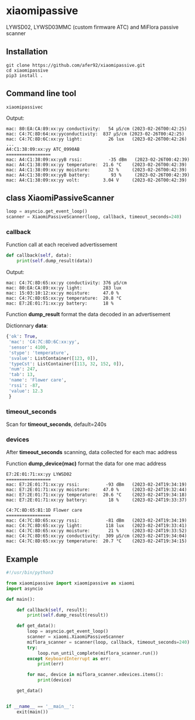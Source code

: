 # xiaomipassive
LYWSD02, LYWSD03MMC (custom firmware ATC) and MiFlora passive scanner
## Installation
```
git clone https://github.com/afer92/xiaomipassive.git
cd xiaomipassive
pip3 install .
```
## Command line tool
```
xiaomipassivec
```
Output:
```
mac: 80:EA:CA:89:xx:yy conductivity:   54 µS/cm (2023-02-26T00:42:25)
mac: C4:7C:8D:64:xx:yyconductivity:  837 µS/cm (2023-02-26T00:42:25)
mac: C4:7C:8D:6C:xx:yy light:          26 lux   (2023-02-26T00:42:26)
...
A4:C1:38:09:xx:yy ATC_0990AB
=================
mac: A4:C1:38:09:xx:yyB rssi:          -35 dBm   (2023-02-26T00:42:39)
mac: A4:C1:38:09:xx:yy temperature:  21.6 °C    (2023-02-26T00:42:39)
mac: A4:C1:38:09:xx:yy moisture:       32 %     (2023-02-26T00:42:39)
mac: A4:C1:38:09:xx:yyB battery:        93 %     (2023-02-26T00:42:39)
mac: A4:C1:38:09:xx:yy volt:         3.04 V     (2023-02-26T00:42:39)
```
## class XiaomiPassiveScanner
```Python
loop = asyncio.get_event_loop()
scanner = XiaomiPassiveScanner(loop, callback, timeout_seconds=240)
```
### callback
Function call at each received advertissement
```Python
def callback(self, data):
    print(self.dump_result(data))
```
Output:
```
mac: C4:7C:8D:65:xx:yy conductivity: 376 µS/cm
mac: 80:EA:CA:89:xx:yy light:        283 lux
mac: 15:03:10:12:xx:yy moisture:     47.0 %
mac: C4:7C:8D:65:xx:yy temperature:  20.8 °C
mac: E7:2E:01:71:xx:yy battery:      18 %
```
Function **dump_result** format the data decoded in an advertisement

Dictionnary **data**:
```Python
{'ok': True,
 'mac': 'C4:7C:8D:6C:xx:yy',
 'sensor': 4100,
 'stype': 'temperature',
 'svalue': ListContainer([123, 0]),
 'typeCst': ListContainer([113, 32, 152, 0]),
 'num': 247,
 'tab': 13,
 'name': 'Flower care',
 'rssi': -87,
 'value': 12.3
 }
```
### timeout_seconds
Scan for **timeout_seconds**, default=240s
### devices
After **timeout_seconds** scanning, data collected for each mac address

Function **dump_device(mac)** format the data for one mac address
```
E7:2E:01:71:xx:yy LYWSD02
=================
mac: E7:2E:01:71:xx:yy rssi:          -93 dBm   (2023-02-24T19:34:19)
mac: E7:2E:01:71:xx:yy moisture:     47.0 %     (2023-02-24T19:32:44)
mac: E7:2E:01:71:xx:yy temperature:  20.6 °C    (2023-02-24T19:34:18)
mac: E7:2E:01:71:xx:yy battery:        18 %     (2023-02-24T19:33:37)

C4:7C:8D:65:B1:1D Flower care
=================
mac: C4:7C:8D:65:xx:yy rssi:          -81 dBm   (2023-02-24T19:34:19)
mac: C4:7C:8D:65:xx:yy light:         118 lux   (2023-02-24T19:33:41)
mac: C4:7C:8D:65:xx:yy moisture:       21 %     (2023-02-24T19:33:52)
mac: C4:7C:8D:65:xx:yy conductivity:  309 µS/cm (2023-02-24T19:34:04)
mac: C4:7C:8D:65:xx:yy temperature:  20.7 °C    (2023-02-24T19:34:15)
```

## Example
```Python
#!/usr/bin/python3

from xiaomipassive import xiaomipassive as xiaomi
import asyncio

def main():

    def callback(self, result):
        print(self.dump_result(result))

    def get_data():
        loop = asyncio.get_event_loop()
        scanner = xiaomi.XiaomiPassiveScanner
        miflora_scanner = scanner(loop, callback, timeout_seconds=240)
        try:
            loop.run_until_complete(miflora_scanner.run())
        except KeyboardInterrupt as err:
            print(err)

        for mac, device in miflora_scanner.xdevices.items():
            print(device)

    get_data()


if __name__ == '__main__':
    exit(main())
```
